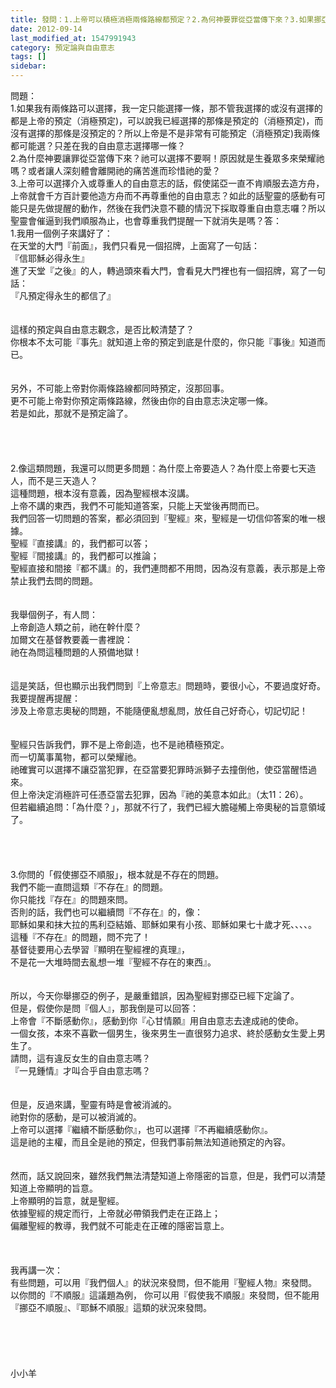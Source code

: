 ```yaml
---
title: 發問：1.上帝可以積極消極兩條路線都預定？2.為何神要罪從亞當傳下來？3.如果挪亞一直不肯造方舟？
date: 2012-09-14
last_modified_at: 1547991943
category: 預定論與自由意志
tags: []
sidebar: 
---
```


<p>問題：<br/>1.如果我有兩條路可以選擇，我一定只能選擇一條，那不管我選擇的或沒有選擇的都是上帝的預定（消極預定)，可以說我已經選擇的那條是預定的（消極預定)，而沒有選擇的那條是沒預定的？所以上帝是不是非常有可能預定（消極預定)我兩條都可能選？只差在我的自由意志選擇哪一條？<br/>2.為什麼神要讓罪從亞當傳下來？祂可以選擇不要啊！原因就是生養眾多來榮耀祂嗎？或者讓人深刻體會離開祂的痛苦進而珍惜祂的愛？<br/>3.上帝可以選擇介入或尊重人的自由意志的話，假使諾亞一直不肯順服去造方舟，上帝就會千方百計要他造方舟而不再尊重他的自由意志？如此的話聖靈的感動有可能只是先做提醒的動作，然後在我們決意不聽的情況下採取尊重自由意志囉？所以聖靈會催逼到我們順服為止，也會尊重我們提醒一下就消失是嗎？<!--more-->答：<br/>1.我用一個例子來講好了：<br/>在天堂的大門『前面』，我們只看見一個招牌，上面寫了一句話：<br/>『信耶穌必得永生』<br/>進了天堂『之後』的人，轉過頭來看大門，會看見大門裡也有一個招牌，寫了一句話：<br/>『凡預定得永生的都信了』<br/> <br/><br/>這樣的預定與自由意志觀念，是否比較清楚了？<br/>你根本不太可能『事先』就知道上帝的預定到底是什麼的，你只能『事後』知道而已。<br/><br/><br/>另外，不可能上帝對你兩條路線都同時預定，沒那回事。<br/>更不可能上帝對你預定兩條路線，然後由你的自由意志決定哪一條。<br/>若是如此，那就不是預定論了。<br/> <br/> <br/><br/><br/>2.像這類問題，我還可以問更多問題：為什麼上帝要造人？為什麼上帝要七天造人，而不是三天造人？<br/>這種問題，根本沒有意義，因為聖經根本沒講。<br/>上帝不講的東西，我們不可能知道答案，只能上天堂後再問而已。<br/>我們回答一切問題的答案，都必須回到『聖經』來，聖經是一切信仰答案的唯一根據。<br/>聖經『直接講』的，我們都可以答；<br/>聖經『間接講』的，我們都可以推論；<br/>聖經直接和間接『都不講』的，我們連問都不用問，因為沒有意義，表示那是上帝禁止我們去問的問題。<br/> <br/><br/>我舉個例子，有人問：<br/>上帝創造人類之前，祂在幹什麼？<br/>加爾文在基督教要義一書裡說：<br/>祂在為問這種問題的人預備地獄！<br/><br/> <br/>這是笑話，但也顯示出我們問到『上帝意志』問題時，要很小心，不要過度好奇。<br/>我要提醒再提醒：<br/>涉及上帝意志奧秘的問題，不能隨便亂想亂問，放任自己好奇心，切記切記！<br/> <br/><br/>聖經只告訴我們，罪不是上帝創造，也不是祂積極預定。<br/>而一切萬事萬物，都可以榮耀祂。<br/>祂確實可以選擇不讓亞當犯罪，在亞當要犯罪時派獅子去撞倒他，使亞當醒悟過來。<br/>但上帝決定消極許可任憑亞當去犯罪，因為『祂的美意本如此』（太11：26）。<br/>但若繼續追問：「為什麼？」，那就不行了，我們已經大膽碰觸上帝奧秘的旨意領域了。<br/> <br/> <br/><br/><br/>3.你問的「假使挪亞不順服」，根本就是不存在的問題。<br/>我們不能一直問這類『不存在』的問題。<br/>你只能找『存在』的問題來問。<br/>否則的話，我們也可以繼續問『不存在』的，像：<br/>耶穌如果和抹大拉的馬利亞結婚、耶穌如果有小孩、耶穌如果七十歲才死、、、、。<br/>這種『不存在』的問題，問不完了！<br/>基督徒要用心去學習『顯明在聖經裡的真理』，<br/>不是花一大堆時間去亂想一堆『聖經不存在的東西』。<br/> <br/><br/>所以，今天你舉挪亞的例子，是嚴重錯誤，因為聖經對挪亞已經下定論了。<br/>但是，假使你是問『個人』，那我倒是可以回答：<br/>上帝會『不斷感動你』，感動到你『心甘情願』用自由意志去達成祂的使命。<br/>一個女孩，本來不喜歡一個男生，後來男生一直很努力追求、終於感動女生愛上男生了。<br/>請問，這有違反女生的自由意志嗎？<br/>『一見鍾情』才叫合乎自由意志嗎？<br/> <br/><br/>但是，反過來講，聖靈有時是會被消滅的。<br/>祂對你的感動，是可以被消滅的。<br/>上帝可以選擇『繼續不斷感動你』，也可以選擇『不再繼續感動你』。<br/>這是祂的主權，而且全是祂的預定，但我們事前無法知道祂預定的內容。<br/><br/><br/>然而，話又說回來，雖然我們無法清楚知道上帝隱密的旨意，但是，我們可以清楚知道上帝顯明的旨意。<br/>上帝顯明的旨意，就是聖經。<br/>依據聖經的規定而行，上帝就必帶領我們走在正路上；<br/>偏離聖經的教導，我們就不可能走在正確的隱密旨意上。<br/><br/><br/><br/>我再講一次：<br/>有些問題，可以用『我們個人』的狀況來發問，但不能用『聖經人物』來發問。<br/>以你問的『不順服』這議題為例， 你可以用『假使我不順服』來發問，但不能用『挪亞不順服』、『耶穌不順服』這類的狀況來發問。<br/> <br/><br/><br/><br/><br/>小小羊<br/><br/><br/><br/><br/>
</p>